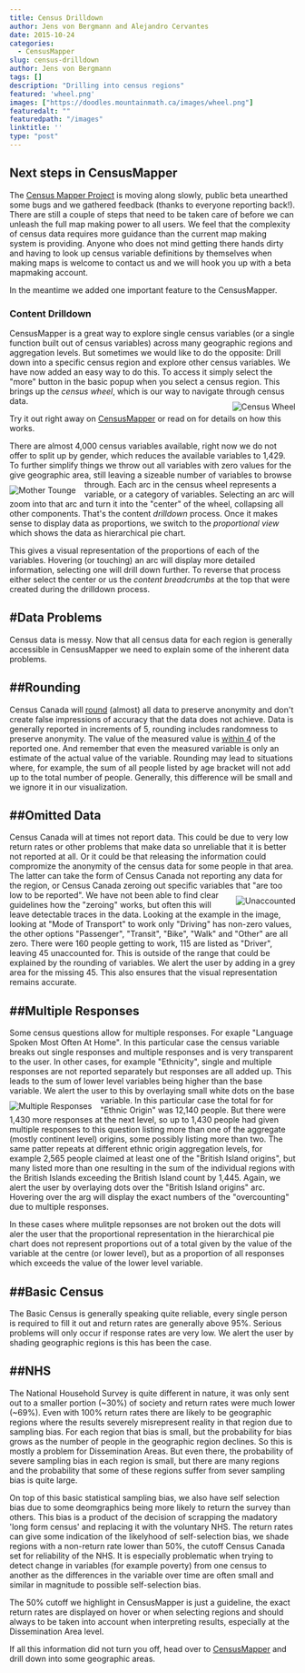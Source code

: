 ```yaml
---
title: Census Drilldown
author: Jens von Bergmann and Alejandro Cervantes
date: 2015-10-24
categories:
  - CensusMapper
slug: census-drilldown
author: Jens von Bergmann
tags: []
description: "Drilling into census regions"
featured: 'wheel.png'
images: ["https://doodles.mountainmath.ca/images/wheel.png"]
featuredalt: ""
featuredpath: "/images"
linktitle: ''
type: "post"
---
```


## Next steps in CensusMapper

The [Census Mapper Project](http://censusmapper.ca) is moving along slowly, public beta unearthed some bugs and we gathered
feedback (thanks to everyone reporting back!). There are still a couple of steps that need to be taken care of before
we can unleash the full map making power to all users. We feel that the complexity of census data requires more guidance
than the current map making system is providing. Anyone who does not mind getting there hands dirty and having to look
up census variable definitions by themselves when making maps is welcome to contact us and we will hook you up with a
beta mapmaking account.

In the meantime we added one important feature to the CensusMapper.

### Content Drilldown
CensusMapper is a great way to explore single census variables (or a single function built out of census variables)
across many geographic regions and aggregation levels. But sometimes we would like to do the opposite: Drill down into
a specific census region and explore other census variables. We have now added an easy way to do this. To access it
simply select the "more" button in the basic popup when you select a census region. This brings up the *census wheel*,
which is our way to navigate through census data.
<img src="/images/wheel.png" alt="Census Wheel" style="max-width:400px;margin-left:15px;margin-top:10px;" align="right"/> 

Try it out right away on [CensusMapper](http://censusmapper.ca) or read on for details on how this works.

<!-- more -->
There are almost 4,000 census variables available, right now we do not offer to split up by gender, which reduces the
available variables to 1,429. To further simplify things we throw out all variables with zero values for the give
geographic area, still leaving a
sizeable number of variables to browse through. 
<img src="/images/mother_tounge.png" alt="Mother Tounge" style="max-width:400px;margin-right:15px;margin-top:10px;" align="left"/> 
Each arc in the census wheel represents a variable, or a category of
variables. Selecting an arc will zoom into that arc and turn it into the "center" of the wheel, collapsing all other
components. That's the content *drilldown* process. Once it makes sense to display data as proportions, we switch to the
*proportional view* which shows the data as hierarchical pie chart.

This gives a visual representation of the proportions of each of the variables. Hovering (or touching) an arc will
display more detailed information, selecting one will drill down further. To reverse that process either select the
center or us the *content breadcrumbs* at the top that were created during the drilldown process.

## #Data Problems
Census data is messy. Now that all census data for each region is generally accessible in CensusMapper we need to
explain some of the inherent data problems.

## ##Rounding
Census Canada will [round](http://www12.statcan.gc.ca/census-recensement/2011/dp-pd/prof/help-aide/N2.cfm?Lang=E)
(almost) all data to preserve anonymity and don't create false impressions of accuracy that
the data does not achieve. Data is generally reported in increments of 5, rounding includes randomness to preserve
anonymity. The value of the measured value
is [within 4](https://www12.statcan.gc.ca/census-recensement/2011/ref/DQ-QD/conf-eng.cfm) of the reported one. And
remember that even the measured variable is only an estimate of the actual value of the variable.
Rounding may lead to situations where, for example, the sum of all people listed
by age bracket will not add up to the total number of people. Generally, this difference will be small and we ignore it
in our visualization.

## ##Omitted Data
Census Canada will at times not report data. This could be due to very low return rates or other problems that make data
so unreliable that it is better not reported at all. Or it could be that releasing the information could compromize 
the anonymity of the census data for some people in that area. The latter can take
the form of Census Canada not reporting any data for the region, or Census Canada zeroing out specific variables that
"are too low to be reported". 
<img src="/images/unaccounted.png" alt="Unaccounted" style="max-width:400px;margin-left:15px;margin-top:10px;" align="right"/>
We have not been able to find clear guidelines how the "zeroing" works, but often this will leave
detectable traces in the data. Looking at the example in the image, looking at "Mode of Transport" to work only
"Driving" has non-zero values, the
other options "Passenger", "Transit", "Bike", "Walk" and "Other" are all zero. There were 160 people getting to work,
115 are listed as "Driver", leaving 45 unaccounted for. This is outside of the range that could be explained by the 
rounding of variables. We alert the user by adding in
a grey area for the missing 45. This also ensures that the visual representation remains accurate.

## ##Multiple Responses
Some census questions allow for multiple responses. For exaple "Language Spoken Most Often At Home". In this particular
case the census variable breaks out single responses and multiple responses and is very transparent to the user. In
other cases, for example "Ethnicity", single and multiple responses are not reported separately but responses are all
added up. This leads to the sum of lower level variables being higher than the base variable. We alert the user to this
by overlaying small white dots on the base variable.
<img src="/images/multiple_responses.png" alt="Multiple Responses" style="max-width:400px;margin-right:15px;margin-top:10px;" align="left"/>
In this particular case the total for for "Ethnic Origin" was 12,140 people. But there were 1,430 more responses at the
next level, so up to 1,430 people had given multiple responses to this question listing more than one of the aggregate
(mostly continent level) origins, some possibly listing more than two. The same patter repeats at different ethnic 
origin aggregation
levels, for example 2,565 people claimed at least one of the "British Island origins", but many listed more than one
resulting in the sum of the individual regions with the British Islands exceeding the British Island count by 1,445.
Again, we alert the user by overlaying dots over the "British Island origins" arc. Hovering over the arg will display
the exact numbers of the "overcounting" due to multiple responses.

In these cases where mulitple repsonses are not broken out the dots will aler the user that the proportional
representation in the hierarchical pie chart does not represent proportions out of a total given by the value of the
variable at the centre (or lower level), but as a proportion of all responses which exceeds the value of the 
lower level variable.

## ##Basic Census
The Basic Census is generally speaking quite reliable, every single person is required to fill it
out and return rates are generally above 95%. Serious problems will only occur if response rates are very low. We alert
the user by shading geographic regions is this has been the case.

## ##NHS
The National Household Survey is quite different in nature, it was only
sent out to a smaller portion (~30%) of society and return rates were much lower (~69%). Even with 100% return rates
there are likely to be geographic regions where the results severely misrepresent reality in that region due to sampling
bias. For each region that bias is small, but the probability for bias grows as the number of people in the geographic
region declines. So this is mostly a problem for Dissemination Areas. But even there, the probability of severe sampling
bias in each region is small, but there are many regions and the probability that some of these regions suffer from
sever sampling bias is quite large.

On top of this basic statistical sampling bias, we also have self selection bias due to some deomgraphics being more
likely to return the survey than others. This bias is a product of the decision of scrapping the madatory 
'long form census' and replacing it with the voluntary NHS. The return rates can give some indication of the
likelyhood of self-selection
bias, we shade regions with a non-return rate lower than 50%, the cutoff Census Canada set for reliability of the NHS.
It is especially problematic when trying to detect change in variables (for example poverty) from one census to another
as the differences in the variable over time are often small and similar in magnitude to possible self-selection bias.

The 50% cutoff we highlight in CensusMapper is just a guideline, the exact return rates are displayed on hover or when 
selecting regions and should always to be taken into
account when interpreting results,
especially at the Dissemination Area level.

If all this information did not turn you off, head over to [CensusMapper](http://censusmapper.ca) and drill down into
some geographic areas.



 

